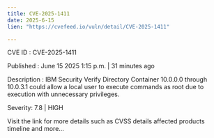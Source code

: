 ```yaml
---
title: CVE-2025-1411
date: 2025-6-15
lien: "https://cvefeed.io/vuln/detail/CVE-2025-1411"

---
```


CVE ID : CVE-2025-1411

Published :  June 15
2025
1:15 p.m. | 31 minutes ago

Description : IBM Security Verify Directory Container 10.0.0.0 through 10.0.3.1 could allow a local user to execute commands as root due to execution with unnecessary privileges.

Severity: 7.8 | HIGH

Visit the link for more details
such as CVSS details
affected products
timeline
and more...
